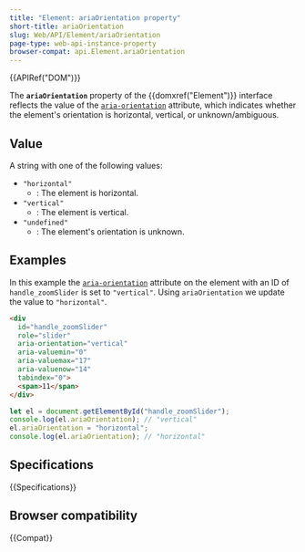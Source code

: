 ```yaml
---
title: "Element: ariaOrientation property"
short-title: ariaOrientation
slug: Web/API/Element/ariaOrientation
page-type: web-api-instance-property
browser-compat: api.Element.ariaOrientation
---
```


{{APIRef("DOM")}}

The **`ariaOrientation`** property of the {{domxref("Element")}} interface reflects the value of the [`aria-orientation`](/en-US/docs/Web/Accessibility/ARIA/Reference/Attributes/aria-orientation) attribute, which indicates whether the element's orientation is horizontal, vertical, or unknown/ambiguous.

## Value

A string with one of the following values:

- `"horizontal"`
  - : The element is horizontal.
- `"vertical"`
  - : The element is vertical.
- `"undefined"`
  - : The element's orientation is unknown.

## Examples

In this example the [`aria-orientation`](/en-US/docs/Web/Accessibility/ARIA/Reference/Attributes/aria-orientation) attribute on the element with an ID of `handle_zoomSlider` is set to `"vertical"`. Using `ariaOrientation` we update the value to `"horizontal"`.

```html
<div
  id="handle_zoomSlider"
  role="slider"
  aria-orientation="vertical"
  aria-valuemin="0"
  aria-valuemax="17"
  aria-valuenow="14"
  tabindex="0">
  <span>11</span>
</div>
```

```js
let el = document.getElementById("handle_zoomSlider");
console.log(el.ariaOrientation); // "vertical"
el.ariaOrientation = "horizontal";
console.log(el.ariaOrientation); // "horizontal"
```

## Specifications

{{Specifications}}

## Browser compatibility

{{Compat}}
